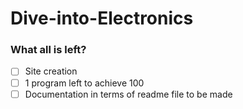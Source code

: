 # Dive-into-Electronics

### What all is left?

- [ ] Site creation
- [ ] 1 program left to achieve 100 
- [ ] Documentation in terms of readme file to be made
